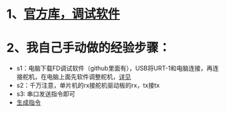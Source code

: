 # 1、[官方库，调试软件](https://gitee.com/ftservo)
# 2、我自己手动做的经验步骤：
- s1：电脑下载FD调试软件（github里面有），USB将URT-1和电脑连接，再连接舵机，在电脑上面先软件调整舵机，[详见](https://zhuanlan.zhihu.com/p/345309655)
- s2：千万注意，单片机的rx接舵机驱动板的rx，tx接tx
- s3: 串口发送指令即可
- [生成指令](https://github.com/FOCUSDrone/-/blob/main/2-%E8%B0%83%E8%AF%95%E8%BD%AF%E4%BB%B6%E3%80%81%E5%8A%A9%E6%89%8B%E3%80%81%E4%BE%8B%E7%A8%8B.zip)
